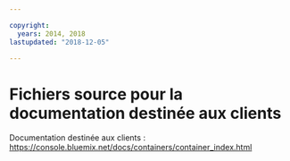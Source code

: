 ```yaml
---

copyright:
  years: 2014, 2018
lastupdated: "2018-12-05"

---
```



# Fichiers source pour la documentation destinée aux clients

Documentation destinée aux clients : https://console.bluemix.net/docs/containers/container_index.html


